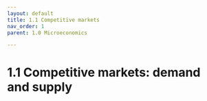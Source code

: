 ```yaml
---
layout: default
title: 1.1 Competitive markets
nav_order: 1
parent: 1.0 Microeconomics

---
```


# 1.1 Competitive markets: demand and supply
